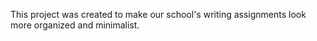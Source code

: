 This project was created to make our school's writing assignments look more organized and minimalist.



